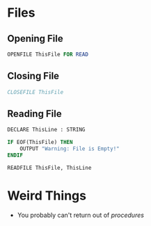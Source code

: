 # Files
## Opening File
```fortran
OPENFILE ThisFile FOR READ
```
## Closing File
```fortran
CLOSEFILE ThisFile
```

## Reading File
```fortran
DECLARE ThisLine : STRING

IF EOF(ThisFile) THEN
	OUTPUT "Warning: File is Empty!"
ENDIF

READFILE ThisFile, ThisLine
```

# Weird Things
* You probably can't return out of *procedures*
